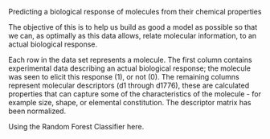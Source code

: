 Predicting a biological response of molecules from their chemical properties

The objective of this is to help us build as good a model as possible so that we can, as optimally as this data allows, relate molecular information, to an actual biological response.

Each row in the data set represents a molecule. The first column contains experimental data describing an actual biological response; the molecule was seen to elicit this response (1), or not (0). The remaining columns represent molecular descriptors (d1 through d1776), these are calculated properties that can capture some of the characteristics of the molecule - for example size, shape, or elemental constitution. The descriptor matrix has been normalized.

Using the Random Forest Classifier here.
